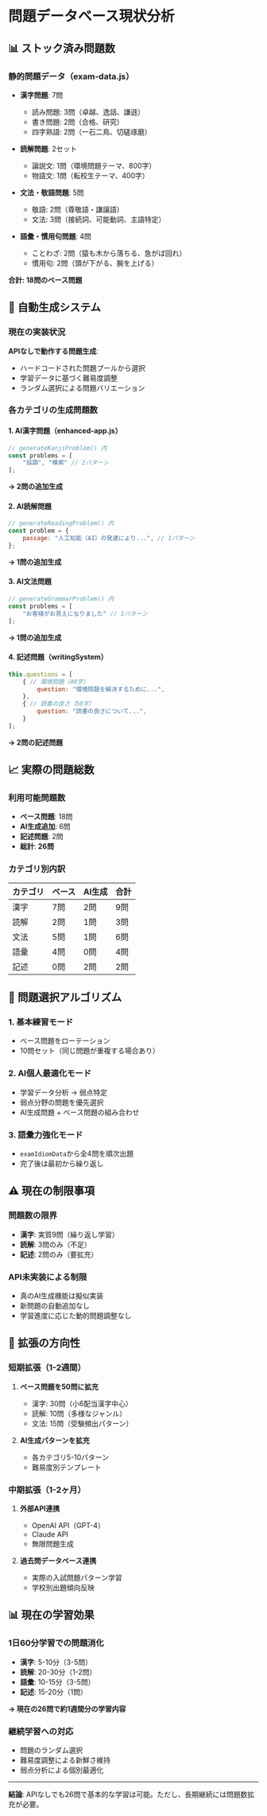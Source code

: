 # 問題データベース現状分析

## 📊 ストック済み問題数

### 静的問題データ（exam-data.js）
- **漢字問題**: 7問
  - 読み問題: 3問（卓越、逸話、謙遜）
  - 書き問題: 2問（合格、研究）
  - 四字熟語: 2問（一石二鳥、切磋琢磨）

- **読解問題**: 2セット
  - 論説文: 1問（環境問題テーマ、800字）
  - 物語文: 1問（転校生テーマ、400字）

- **文法・敬語問題**: 5問
  - 敬語: 2問（尊敬語・謙譲語）
  - 文法: 3問（接続詞、可能動詞、主語特定）

- **語彙・慣用句問題**: 4問
  - ことわざ: 2問（猿も木から落ちる、急がば回れ）
  - 慣用句: 2問（頭が下がる、腕を上げる）

**合計: 18問のベース問題**

## 🤖 自動生成システム

### 現在の実装状況
**APIなしで動作する問題生成**:
- ハードコードされた問題プールから選択
- 学習データに基づく難易度調整
- ランダム選択による問題バリエーション

### 各カテゴリの生成問題数

#### 1. AI漢字問題（enhanced-app.js）
```javascript
// generateKanjiProblem() 内
const problems = [
    "協調", "模索" // 2パターン
];
```
**→ 2問の追加生成**

#### 2. AI読解問題
```javascript
// generateReadingProblem() 内
const problem = {
    passage: "人工知能（AI）の発達により...", // 1パターン
};
```
**→ 1問の追加生成**

#### 3. AI文法問題
```javascript
// generateGrammarProblem() 内
const problems = [
    "お客様がお見えになりました" // 1パターン
];
```
**→ 1問の追加生成**

#### 4. 記述問題（writingSystem）
```javascript
this.questions = [
    { // 環境問題（40字）
        question: "環境問題を解決するために...",
    },
    { // 読書の良さ（50字）
        question: "読書の良さについて...",
    }
];
```
**→ 2問の記述問題**

## 📈 実際の問題総数

### 利用可能問題数
- **ベース問題**: 18問
- **AI生成追加**: 6問
- **記述問題**: 2問
- **総計**: **26問**

### カテゴリ別内訳
| カテゴリ | ベース | AI生成 | 合計 |
|---------|--------|--------|------|
| 漢字 | 7問 | 2問 | 9問 |
| 読解 | 2問 | 1問 | 3問 |
| 文法 | 5問 | 1問 | 6問 |
| 語彙 | 4問 | 0問 | 4問 |
| 記述 | 0問 | 2問 | 2問 |

## 🔄 問題選択アルゴリズム

### 1. 基本練習モード
- ベース問題をローテーション
- 10問セット（同じ問題が重複する場合あり）

### 2. AI個人最適化モード
- 学習データ分析 → 弱点特定
- 弱点分野の問題を優先選択
- AI生成問題 + ベース問題の組み合わせ

### 3. 語彙力強化モード
- `examIdiomData`から全4問を順次出題
- 完了後は最初から繰り返し

## ⚠️ 現在の制限事項

### 問題数の限界
- **漢字**: 実質9問（繰り返し学習）
- **読解**: 3問のみ（不足）
- **記述**: 2問のみ（要拡充）

### API未実装による制限
- 真のAI生成機能は擬似実装
- 新問題の自動追加なし
- 学習進度に応じた動的問題調整なし

## 🚀 拡張の方向性

### 短期拡張（1-2週間）
1. **ベース問題を50問に拡充**
   - 漢字: 30問（小6配当漢字中心）
   - 読解: 10問（多様なジャンル）
   - 文法: 15問（受験頻出パターン）

2. **AI生成パターンを拡充**
   - 各カテゴリ5-10パターン
   - 難易度別テンプレート

### 中期拡張（1-2ヶ月）
1. **外部API連携**
   - OpenAI API（GPT-4）
   - Claude API
   - 無限問題生成

2. **過去問データベース連携**
   - 実際の入試問題パターン学習
   - 学校別出題傾向反映

## 📊 現在の学習効果

### 1日60分学習での問題消化
- **漢字**: 5-10分（3-5問）
- **読解**: 20-30分（1-2問） 
- **語彙**: 10-15分（3-5問）
- **記述**: 15-20分（1問）

**→ 現在の26問で約1週間分の学習内容**

### 継続学習への対応
- 問題のランダム選択
- 難易度調整による新鮮さ維持
- 弱点分析による個別最適化

---

**結論**: APIなしでも26問で基本的な学習は可能。ただし、長期継続には問題数拡充が必要。